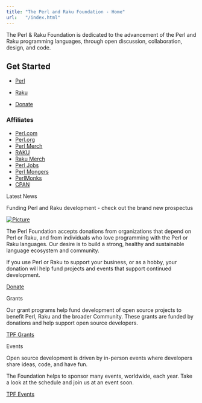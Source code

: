 ```yaml
---
title: "The Perl and Raku Foundation - Home"
url:   "/index.html"
---
```

The Perl & Raku Foundation is dedicated to the
advancement of the Perl and Raku programming languages,
through open discussion, collaboration, design, and code.

## Get Started

- [Perl](https://perl.org/get.html)
- [Raku](https://www.raku.org/)

- [Donate](https://www.z2systems.com/np/clients/perlfoundation/donation.jsp)

### Affiliates

- [Perl.com](https://www.perl.com)
- [Perl.org](https://www.perl.org/)
- [Perl Merch](https://the-perl-store.creator-spring.com/)
- [RAKU](https://www.raku.org)
- [Raku Merch](https://www.freewear.org/PerlandRaku)
- [Perl Jobs](https://jobs.perl.org/)
- [Perl Mongers](https://www.pm.org)
- [PerlMonks](https://www.perlmonks.org)
- [CPAN](https://www.cpan.org/)

Latest News

Funding Perl and Raku development - check out the brand
new prospectus

[![Picture](/images/uploads/1/0/6/6/106663517/untitled-design-1_orig.jpg)](https://drive.google.com/file/d/1pQJfIW0u-4gKw1o-f18GyyPdT3YlwrUv/view?usp=sharing)

The Perl Foundation accepts donations from organizations
that depend on Perl or Raku, and from individuals who love
programming with the Perl or Raku languages. Our desire
is to build a strong, healthy and sustainable language
ecosystem and community.

If you use Perl or Raku
to support your business, or as a hobby, your donation will
help fund projects and events that support continued
development.

[Donate](donate.html)

Grants

Our grant programs help fund development of open source
projects to benefit Perl, Raku and the broader Community.
These grants are funded by donations and help support open
source developers.

[TPF Grants](grants.html)

Events

Open source development is driven by in-person events where
developers share ideas, code, and have fun.

The
Foundation helps to sponsor many events, worldwide, each
year. Take a look at the schedule and join us at an event
soon.

[TPF Events](index.html)
